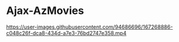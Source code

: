 # Ajax-AzMovies

https://user-images.githubusercontent.com/94686696/167268886-c048c26f-dca8-434d-a7e3-76bd2747e358.mp4

